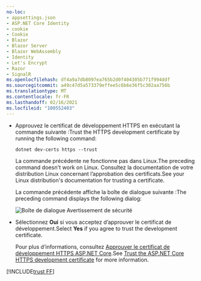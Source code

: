 ```yaml
---
no-loc:
- appsettings.json
- ASP.NET Core Identity
- cookie
- Cookie
- Blazor
- Blazor Server
- Blazor WebAssembly
- Identity
- Let's Encrypt
- Razor
- SignalR
ms.openlocfilehash: df4a9a7db8097ea765b2d0f404305b771f994ddf
ms.sourcegitcommit: a49c47d5a573379effee5c6b6e36f5c302aa756b
ms.translationtype: MT
ms.contentlocale: fr-FR
ms.lasthandoff: 02/16/2021
ms.locfileid: "100552403"
---
```

* <span data-ttu-id="50663-101">Approuvez le certificat de développement HTTPS en exécutant la commande suivante :</span><span class="sxs-lookup"><span data-stu-id="50663-101">Trust the HTTPS development certificate by running the following command:</span></span>

  ```dotnetcli
  dotnet dev-certs https --trust
  ```
  
  <span data-ttu-id="50663-102">La commande précédente ne fonctionne pas dans Linux.</span><span class="sxs-lookup"><span data-stu-id="50663-102">The preceding command doesn't work on Linux.</span></span> <span data-ttu-id="50663-103">Consultez la documentation de votre distribution Linux concernant l’approbation des certificats.</span><span class="sxs-lookup"><span data-stu-id="50663-103">See your Linux distribution's documentation for trusting a certificate.</span></span>

  <span data-ttu-id="50663-104">La commande précédente affiche la boîte de dialogue suivante :</span><span class="sxs-lookup"><span data-stu-id="50663-104">The preceding command displays the following dialog:</span></span>

  ![Boîte de dialogue Avertissement de sécurité](~/getting-started/_static/cert.png)

* <span data-ttu-id="50663-106">Sélectionnez **Oui** si vous acceptez d’approuver le certificat de développement.</span><span class="sxs-lookup"><span data-stu-id="50663-106">Select **Yes** if you agree to trust the development certificate.</span></span>

  <span data-ttu-id="50663-107">Pour plus d’informations, consultez [Approuver le certificat de développement HTTPS ASP.NET Core](xref:security/enforcing-ssl#trust-the-aspnet-core-https-development-certificate-on-windows-and-macos).</span><span class="sxs-lookup"><span data-stu-id="50663-107">See [Trust the ASP.NET Core HTTPS development certificate](xref:security/enforcing-ssl#trust-the-aspnet-core-https-development-certificate-on-windows-and-macos) for more information.</span></span>
  
[!INCLUDE[trust FF](~/includes/trust-ff.md)]